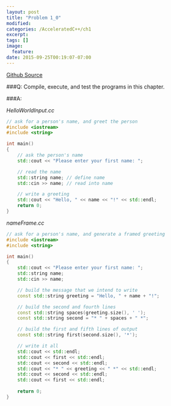 ```yaml
---
layout: post
title: "Problem 1_0"
modified:
categories: /AcceleratedC++/ch1
excerpt:
tags: []
image:
  feature:
date: 2015-09-25T00:19:07-07:00
---
```

[Github Source](https://github.com/patricknyu/AcceleratedCPlusPlus/tree/master/ch1/Question1_0)

###Q:
Compile, execute, and test the programs in this chapter.

###A:

*HelloWorldInput.cc*

```c++
// ask for a person's name, and greet the person
#include <iostream>
#include <string>

int main()
{
	// ask the person's name
	std::cout << "Please enter your first name: ";

	// read the name
	std::string name; // define name
	std::cin >> name; // read into name

	// write a greeting
	std::cout << "Hello, " << name << "!" << std::endl;
	return 0;
}
```

*nameFrame.cc*

```c++
// ask for a person's name, and generate a framed greeting
#include <iostream>
#include <string>

int main()
{
	std::cout << "Please enter your first name: ";
	std::string name;
	std::cin >> name;

	// build the message that we intend to write
	const std::string greeting = "Hello, " + name + "!";

	// build the second and fourth lines
	const std::string spaces(greeting.size(), ' ');
	const std::string second = "* " + spaces + " *";

	// build the first and fifth lines of output
	const std::string first(second.size(), '*');

	// write it all
	std::cout << std::endl;
	std::cout << first << std::endl;
	std::cout << second << std::endl;
	std::cout << "* " << greeting << " *" << std::endl;
	std::cout << second << std::endl;
	std::cout << first << std::endl;
	
	return 0;
}
```

